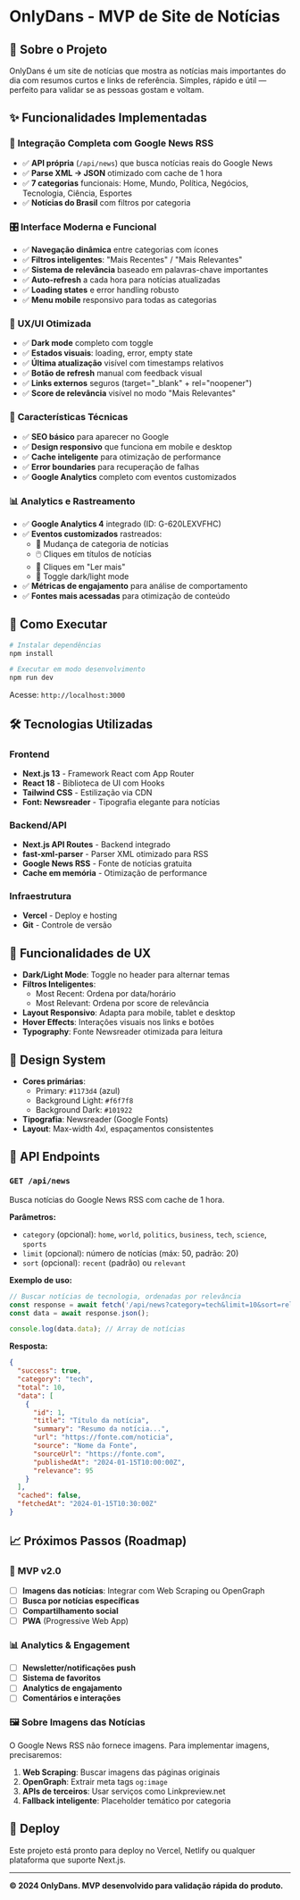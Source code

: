 # OnlyDans - MVP de Site de Notícias

## 🎯 Sobre o Projeto

OnlyDans é um site de notícias que mostra as notícias mais importantes do dia com resumos curtos e links de referência. Simples, rápido e útil — perfeito para validar se as pessoas gostam e voltam.

## ✨ Funcionalidades Implementadas

### 🔄 **Integração Completa com Google News RSS**
- ✅ **API própria** (`/api/news`) que busca notícias reais do Google News
- ✅ **Parse XML → JSON** otimizado com cache de 1 hora
- ✅ **7 categorias** funcionais: Home, Mundo, Política, Negócios, Tecnologia, Ciência, Esportes
- ✅ **Notícias do Brasil** com filtros por categoria

### 🎛️ **Interface Moderna e Funcional**
- ✅ **Navegação dinâmica** entre categorias com ícones
- ✅ **Filtros inteligentes**: "Mais Recentes" / "Mais Relevantes" 
- ✅ **Sistema de relevância** baseado em palavras-chave importantes
- ✅ **Auto-refresh** a cada hora para notícias atualizadas
- ✅ **Loading states** e error handling robusto
- ✅ **Menu mobile** responsivo para todas as categorias

### 🎨 **UX/UI Otimizada**
- ✅ **Dark mode** completo com toggle
- ✅ **Estados visuais**: loading, error, empty state
- ✅ **Última atualização** visível com timestamps relativos
- ✅ **Botão de refresh** manual com feedback visual
- ✅ **Links externos** seguros (target="_blank" + rel="noopener")
- ✅ **Score de relevância** visível no modo "Mais Relevantes"

### 🔧 **Características Técnicas**
- ✅ **SEO básico** para aparecer no Google
- ✅ **Design responsivo** que funciona em mobile e desktop
- ✅ **Cache inteligente** para otimização de performance
- ✅ **Error boundaries** para recuperação de falhas
- ✅ **Google Analytics** completo com eventos customizados

### 📊 **Analytics e Rastreamento**
- ✅ **Google Analytics 4** integrado (ID: G-620LEXVFHC)
- ✅ **Eventos customizados** rastreados:
  - 📂 Mudança de categoria de notícias
  - 🖱️ Cliques em títulos de notícias
  - 📖 Cliques em "Ler mais"
  - 🌙 Toggle dark/light mode
- ✅ **Métricas de engajamento** para análise de comportamento
- ✅ **Fontes mais acessadas** para otimização de conteúdo

## 🚀 Como Executar

```bash
# Instalar dependências
npm install

# Executar em modo desenvolvimento
npm run dev
```

Acesse: `http://localhost:3000`

## 🛠️ Tecnologias Utilizadas

### Frontend
- **Next.js 13** - Framework React com App Router
- **React 18** - Biblioteca de UI com Hooks
- **Tailwind CSS** - Estilização via CDN
- **Font: Newsreader** - Tipografia elegante para notícias

### Backend/API
- **Next.js API Routes** - Backend integrado
- **fast-xml-parser** - Parser XML otimizado para RSS
- **Google News RSS** - Fonte de notícias gratuita
- **Cache em memória** - Otimização de performance

### Infraestrutura
- **Vercel** - Deploy e hosting
- **Git** - Controle de versão

## 📱 Funcionalidades de UX

- **Dark/Light Mode**: Toggle no header para alternar temas
- **Filtros Inteligentes**: 
  - Most Recent: Ordena por data/horário
  - Most Relevant: Ordena por score de relevância
- **Layout Responsivo**: Adapta para mobile, tablet e desktop
- **Hover Effects**: Interações visuais nos links e botões
- **Typography**: Fonte Newsreader otimizada para leitura

## 🎨 Design System

- **Cores primárias**: 
  - Primary: `#1173d4` (azul)
  - Background Light: `#f6f7f8` 
  - Background Dark: `#101922`
- **Tipografia**: Newsreader (Google Fonts)
- **Layout**: Max-width 4xl, espaçamentos consistentes

## 🔌 API Endpoints

### `GET /api/news`

Busca notícias do Google News RSS com cache de 1 hora.

**Parâmetros:**
- `category` (opcional): `home`, `world`, `politics`, `business`, `tech`, `science`, `sports`
- `limit` (opcional): número de notícias (máx: 50, padrão: 20)
- `sort` (opcional): `recent` (padrão) ou `relevant`

**Exemplo de uso:**
```javascript
// Buscar notícias de tecnologia, ordenadas por relevância
const response = await fetch('/api/news?category=tech&limit=10&sort=relevant');
const data = await response.json();

console.log(data.data); // Array de notícias
```

**Resposta:**
```json
{
  "success": true,
  "category": "tech",
  "total": 10,
  "data": [
    {
      "id": 1,
      "title": "Título da notícia",
      "summary": "Resumo da notícia...",
      "url": "https://fonte.com/noticia",
      "source": "Nome da Fonte",
      "sourceUrl": "https://fonte.com",
      "publishedAt": "2024-01-15T10:00:00Z",
      "relevance": 95
    }
  ],
  "cached": false,
  "fetchedAt": "2024-01-15T10:30:00Z"
}
```

## 📈 Próximos Passos (Roadmap)

### 🎯 **MVP v2.0**
- [ ] **Imagens das notícias**: Integrar com Web Scraping ou OpenGraph
- [ ] **Busca por notícias específicas**
- [ ] **Compartilhamento social**
- [ ] **PWA** (Progressive Web App)

### 📊 **Analytics & Engagement**
- [ ] **Newsletter/notificações push**
- [ ] **Sistema de favoritos**
- [ ] **Analytics de engajamento**
- [ ] **Comentários e interações**

### 🖼️ **Sobre Imagens das Notícias**
O Google News RSS não fornece imagens. Para implementar imagens, precisaremos:
1. **Web Scraping**: Buscar imagens das páginas originais
2. **OpenGraph**: Extrair meta tags `og:image`  
3. **APIs de terceiros**: Usar serviços como Linkpreview.net
4. **Fallback inteligente**: Placeholder temático por categoria

## 🚢 Deploy

Este projeto está pronto para deploy no Vercel, Netlify ou qualquer plataforma que suporte Next.js.

---

**© 2024 OnlyDans. MVP desenvolvido para validação rápida do produto.**
